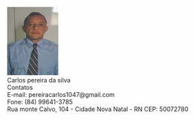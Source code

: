 
<div align="left" >
  <img src="https://github.com/SilvaCP/Curriculo-Carlos/blob/Master/Curriculo-Carlos/img/foto-1.png"height="160" width="119"/>
</div>
Carlos pereira da silva
<br>Contatos<br>
E-mail:&nbsp;pereiracarlos1047@gmail.com <br>
Fone:&nbsp;(84) 99641-3785<br>
Rua monte Calvo, 104  - Cidade Nova
Natal - RN CEP: 50072780
